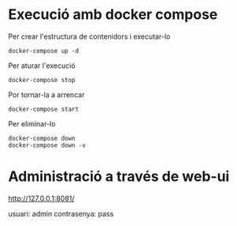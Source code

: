# Execució amb docker compose

Per crear l'estructura de contenidors i executar-lo
```
docker-compose up -d 
```

Per aturar l'execució
```
docker-compose stop
```

Por tornar-la a arrencar
```
docker-compose start
```

Per eliminar-lo
```
docker-compose down
docker-compose down -v
```


# Administració a través de web-ui
http://127.0.0.1:8081/

usuari: admin
contrasenya: pass
